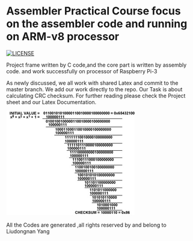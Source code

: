 # Assembler Practical Course focus on the assembler code and running on ARM-v8 processor 
[![LICENSE](https://img.shields.io/badge/license-Anti%20996-blue.svg)](https://github.com/996icu/996.ICU/blob/master/LICENSE)


Project frame written by C code,and the core part is written by assembly code. and work successfully on processor of Raspberry Pi-3

As newly discussed, we all work with shared Latex and commit to the master branch. We add our work directly to the repo.
Our Task is about calculating CRC checksum. For further reading please check the Project sheet and our Latex Documentation.


![](CRC-Fig-02.jpg?raw=true "CRC checksum")


All the Codes are generated ,all rights reserved by and belong to Liudongnan Yang
